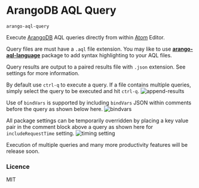 # ArangoDB AQL Query
`arango-aql-query`

Execute [ArangoDB](https://www.arangodb.com/) AQL queries directly from within [Atom](https://atom.io) Editor.

Query files are must have a `.aql` file extension. You may like to use [**arango-aql-language**](https://atom.io/packages/arango-aql-language) package to add syntax highlighting to your AQL files.

Query results are output to a paired results file with `.json` extension.  See settings for more information.

By default use `ctrl-q` to execute a query. If a file contains multiple queries, simply select the query to be executed and hit `ctrl-q`.
![append-results](https://raw.githubusercontent.com/clintwood/arango-aql-query/master/readme-append-results.gif)

Use of `bindVars` is supported by including `bindVars` JSON within comments before the query as shown below here.
![bindvars](https://raw.githubusercontent.com/clintwood/arango-aql-query/master/readme-bindvars.gif)

All package settings can be temporarily overridden by placing a key value pair in the comment block above a query as shown here for `includeRequestTime` setting.
![timing setting](https://raw.githubusercontent.com/clintwood/arango-aql-query/master/readme-timing.gif)


Execution of multiple queries and many more productivity features will be release soon.

### Licence
MIT
